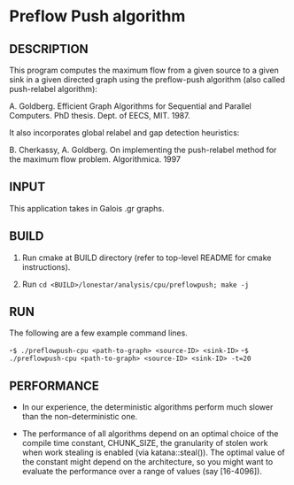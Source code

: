 Preflow Push algorithm
================================================================================

DESCRIPTION 
--------------------------------------------------------------------------------

This program computes the maximum flow from a given source to a given sink 
in a given directed graph using the preflow-push algorithm (also called 
push-relabel algorithm):

A. Goldberg. Efficient Graph Algorithms for Sequential and Parallel Computers. 
PhD thesis. Dept. of EECS, MIT. 1987.

It also incorporates global relabel and gap detection heuristics:

B. Cherkassy, A. Goldberg. On implementing the push-relabel method for the 
maximum flow problem. Algorithmica. 1997

INPUT
--------------------------------------------------------------------------------

This application takes in Galois .gr graphs.

BUILD
--------------------------------------------------------------------------------

1. Run cmake at BUILD directory (refer to top-level README for cmake instructions).

2. Run `cd <BUILD>/lonestar/analysis/cpu/preflowpush; make -j`

RUN
--------------------------------------------------------------------------------

The following are a few example command lines.

-`$ ./preflowpush-cpu <path-to-graph> <source-ID> <sink-ID>`
-`$ ./preflowpush-cpu <path-to-graph> <source-ID> <sink-ID> -t=20`

PERFORMANCE
--------------------------------------------------------------------------------

* In our experience, the deterministic algorithms perform much slower than the 
  non-deterministic one.

* The performance of all algorithms depend on an optimal choice of the compile 
  time constant, CHUNK_SIZE, the granularity of stolen work when work stealing is 
  enabled (via katana::steal()). The optimal value of the constant might depend on 
  the architecture, so you might want to evaluate the performance over a range of 
  values (say [16-4096]).
